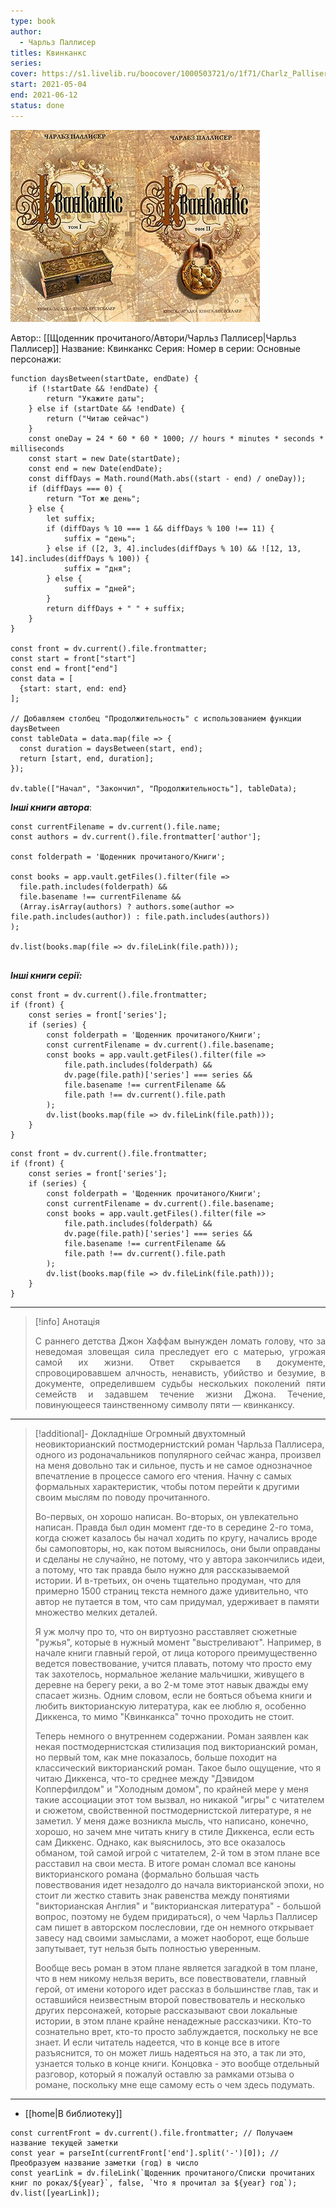 ```yaml
---
type: book
author:
  - Чарльз Паллисер
titles: Квинканкс
series: 
cover: https://s1.livelib.ru/boocover/1000503721/o/1f71/Charlz_Palliser__Kvinkanks._V_2_tomah.jpeg
start: 2021-05-04
end: 2021-06-12
status: done
---
```

![cover|150](media/cover!150-119.jpg)

Автор:: [[Щоденник прочитаного/Автори/Чарльз Паллисер|Чарльз Паллисер]]
Название: Квинканкс
Серия:
Номер в серии:
Основные персонажи:

```dataviewjs
function daysBetween(startDate, endDate) {
	if (!startDate && !endDate) { 
		return "Укажите даты"; 
	} else if (startDate && !endDate) {
		return ("Читаю сейчас")
	}
	const oneDay = 24 * 60 * 60 * 1000; // hours * minutes * seconds * milliseconds
	const start = new Date(startDate);
	const end = new Date(endDate);
	const diffDays = Math.round(Math.abs((start - end) / oneDay));
	if (diffDays === 0) {
		return "Тот же день";   
	} else {
		let suffix;     
	    if (diffDays % 10 === 1 && diffDays % 100 !== 11) {
		    suffix = "день";     
	    } else if ([2, 3, 4].includes(diffDays % 10) && ![12, 13, 14].includes(diffDays % 100)) {
			suffix = "дня";     
		} else {       
			suffix = "дней";     
		}          
		return diffDays + " " + suffix;   
	} 
}  

const front = dv.current().file.frontmatter;
const start = front["start"]
const end = front["end"]
const data = [
  {start: start, end: end}
];

// Добавляем столбец "Продолжительность" с использованием функции daysBetween
const tableData = data.map(file => {
  const duration = daysBetween(start, end);
  return [start, end, duration];
});

dv.table(["Начал", "Закончил", "Продолжительность"], tableData);
```

***Інші книги автора***:
```dataviewjs
const currentFilename = dv.current().file.name;
const authors = dv.current().file.frontmatter['author'];

const folderpath = 'Щоденник прочитаного/Книги';

const books = app.vault.getFiles().filter(file =>
  file.path.includes(folderpath) &&
  file.basename !== currentFilename &&
  (Array.isArray(authors) ? authors.some(author => file.path.includes(author)) : file.path.includes(authors))
);

dv.list(books.map(file => dv.fileLink(file.path)));


```
***Інші книги серії:***
```dataviewjs
const front = dv.current().file.frontmatter;
if (front) {
	const series = front['series'];
	if (series) {
		const folderpath = 'Щоденник прочитаного/Книги';
		const currentFilename = dv.current().file.basename;
		const books = app.vault.getFiles().filter(file =>  
			file.path.includes(folderpath) && 
			dv.page(file.path)['series'] === series && 
			file.basename !== currentFilename &&
			file.path !== dv.current().file.path 
		);
		dv.list(books.map(file => dv.fileLink(file.path)));
	}
}

```

```dataviewjs
const front = dv.current().file.frontmatter;
if (front) {
	const series = front['series'];
	if (series) {
		const folderpath = 'Щоденник прочитаного/Книги';
		const currentFilename = dv.current().file.basename;
		const books = app.vault.getFiles().filter(file =>  
			file.path.includes(folderpath) && 
			dv.page(file.path)['series'] === series && 
			file.basename !== currentFilename &&
			file.path !== dv.current().file.path 
		);
		dv.list(books.map(file => dv.fileLink(file.path)));
	}
}

```

---
>[!info] Анотація
><p align="justify">С раннего детства Джон Хаффам вынужден  ломать голову, что за неведомая зловещая сила преследует его с матерью,  угрожая самой их жизни. Ответ скрывается в документе, спровоцировавшем  алчность, ненависть, убийство и безумие, в документе, определившем  судьбы нескольких поколений пяти семейств и задавшем течение жизни  Джона. Течение, повинующееся таинственному символу пяти — квинканксу.</p>
___

>[!additional]- Докладніше
> Огромный двухтомный неовикторианский постмодернистский роман Чарльза  Паллисера, одного из родоначальников популярного сейчас жанра, произвел  на меня довольно так и сильное, пусть и не самое однозначное впечатление в процессе самого его чтения. Начну с самых формальных характеристик,  чтобы потом перейти к другими своим мыслям по поводу прочитанного.
>
> Во-первых, он хорошо написан. Во-вторых, он увлекательно написан. Правда был один момент где-то в середине 2-го тома, когда сюжет казалось бы  начал ходить по кругу, начались вроде бы самоповторы, но, как потом  выяснилось, они были оправданы и сделаны не случайно, не потому, что у  автора закончились идеи, а потому, что так правда было нужно для  рассказываемой истории. И в-третьих, он очень тщательно продуман, что  для примерно 1500 страниц текста немного даже удивительно, что автор не  путается в том, что сам придумал, удерживает в памяти множество мелких  деталей.
>
> Я уж молчу про то, что он виртуозно расставляет сюжетные  "ружья", которые в нужный момент "выстреливают". Например, в начале  книги главный герой, от лица которого преимущественно ведется  повествование, учится плавать, потому что просто ему так захотелось,  нормальное желание мальчишки, живущего в деревне на берегу реки, а во  2-м томе этот навык дважды ему спасает жизнь. Одним словом, если не  бояться объема книги и любить викторианскую литература, как ее люблю я,  особенно Диккенса, то мимо "Квинканкса" точно проходить не стоит.
>
> Теперь немного о внутреннем содержании. Роман заявлен как некая  постмодернистская стилизация под викторианский роман, но первый том, как мне показалось, больше походит на классический викторианский роман.  Такое было ощущение, что я читаю Диккенса, что-то среднее между "Дэвидом Копперфилдом" и "Холодным домом", по крайней мере у меня такие  ассоциации этот том вызвал, но никакой "игры" с читателем и сюжетом,  свойственной постмодернистской литературе, я не заметил. У меня даже  возникла мысль, что написано, конечно, хорошо, но зачем мне читать книгу в стиле Диккенса, если есть сам Диккенс. Однако, как выяснилось, это  все оказалось обманом, той самой игрой с читателем, 2-й том в этом плане все расставил на свои места. В итоге роман сломал все каноны  викторианского романа (формально большая часть повествования идет  незадолго до начала викторианской эпохи, но стоит ли жестко ставить знак равенства между понятиями "викторианская Англия" и "викторианская  литература" - большой вопрос, поэтому не будем придираться), о чем  Чарльз Паллисер сам пишет в авторском послесловии, где он немного  открывает завесу над своими замыслами, а может наоборот, еще больше  запутывает, тут нельзя быть полностью уверенным.
>
> Вообще весь роман в  этом плане является загадкой в том плане, что в нем никому нельзя  верить, все повествователи, главный герой, от имени которого идет  рассказ в большинстве глав, так и оставшийся неизвестным второй  повествователь и несколько других персонажей, которые рассказывают свои  локальные истории, в этом плане крайне ненадежные рассказчики. Кто-то  сознательно врет, кто-то просто заблуждается, поскольку не все знает. И  если читатель надеется, что в конце все в итоге разъяснится, то он может лишь надеяться на это, а так ли это, узнается только в конце книги.  Концовка - это вообще отдельный разговор, который я пожалуй оставлю за  рамками отзыва о романе, поскольку мне еще самому есть о чем здесь  подумать.

****

- [[home|В библиотеку]]
```dataviewjs
const currentFront = dv.current().file.frontmatter; // Получаем название текущей заметки
const year = parseInt(currentFront['end'].split('-')[0]); // Преобразуем название заметки (год) в число
const yearLink = dv.fileLink(`Щоденник прочитаного/Списки прочитаних книг по роках/${year}`, false, `Что я прочитал за ${year} год`);
dv.list([yearLink]);
```